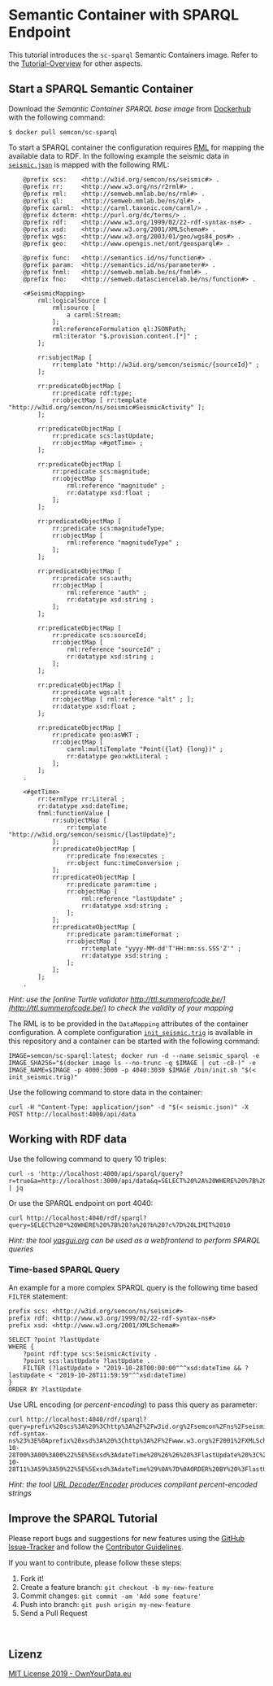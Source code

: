 # Semantic Container with SPARQL Endpoint

This tutorial introduces the `sc-sparql` Semantic Containers image. Refer to the [Tutorial-Overview](https://github.com/sem-con/Tutorials) for other aspects.

## Start a SPARQL Semantic Container  

Download the *Semantic Container SPARQL base image* from [Dockerhub](https://hub.docker.com/r/semcon/sc-sparql/) with the following command:  

```console
$ docker pull semcon/sc-sparql
```  

To start a SPARQL container the configuration requires [RML](http://rml.io/spec.html) for mapping the available data to RDF. In the following example the seismic data in [`seismic.json`](seismic.json) is mapped with the following RML:

```
    @prefix scs:    <http://w3id.org/semcon/ns/seismic#> .
    @prefix rr:     <http://www.w3.org/ns/r2rml#> .
    @prefix rml:    <http://semweb.mmlab.be/ns/rml#> .
    @prefix ql:     <http://semweb.mmlab.be/ns/ql#> .
    @prefix carml:  <http://carml.taxonic.com/carml/> .
    @prefix dcterm: <http://purl.org/dc/terms/> .
    @prefix rdf:    <http://www.w3.org/1999/02/22-rdf-syntax-ns#> .
    @prefix xsd:    <http://www.w3.org/2001/XMLSchema#> .
    @prefix wgs:    <http://www.w3.org/2003/01/geo/wgs84_pos#> .
    @prefix geo:    <http://www.opengis.net/ont/geosparql#> .

    @prefix func:   <http://semantics.id/ns/function#> .
    @prefix param:  <http://semantics.id/ns/parameter#> .
    @prefix fnml:   <http://semweb.mmlab.be/ns/fnml#> .
    @prefix fno:    <http://semweb.datasciencelab.be/ns/function#> .

    <#SeismicMapping>
        rml:logicalSource [
            rml:source [
                a carml:Stream;
            ];
            rml:referenceFormulation ql:JSONPath;
            rml:iterator "$.provision.content.[*]" ;
        ];

        rr:subjectMap [
            rr:template "http://w3id.org/semcon/seismic/{sourceId}" ;
        ];

        rr:predicateObjectMap [
            rr:predicate rdf:type;
            rr:objectMap [ rr:template "http://w3id.org/semcon/ns/seismic#SeismicActivity" ];
        ];

        rr:predicateObjectMap [
            rr:predicate scs:lastUpdate;
            rr:objectMap <#getTime> ;
        ];

        rr:predicateObjectMap [
            rr:predicate scs:magnitude;
            rr:objectMap [
                rml:reference "magnitude" ;
                rr:datatype xsd:float ;
            ];
        ];

        rr:predicateObjectMap [
            rr:predicate scs:magnitudeType;
            rr:objectMap [
                rml:reference "magnitudeType" ;
            ];
        ];

        rr:predicateObjectMap [
            rr:predicate scs:auth;
            rr:objectMap [
                rml:reference "auth" ;
                rr:datatype xsd:string ;
            ];
        ];

        rr:predicateObjectMap [
            rr:predicate scs:sourceId;
            rr:objectMap [
                rml:reference "sourceId" ;
                rr:datatype xsd:string ;
            ];
        ];

        rr:predicateObjectMap [
            rr:predicate wgs:alt ;
            rr:objectMap [ rml:reference "alt" ; ];
            rr:datatype xsd:float ;
        ];

        rr:predicateObjectMap [
            rr:predicate geo:asWKT ;
            rr:objectMap [
                carml:multiTemplate "Point({lat} {long})" ;
                rr:datatype geo:wktLiteral ;
            ];
        ];
    .

    <#getTime>
        rr:termType rr:Literal ;
        rr:datatype xsd:dateTime;
        fnml:functionValue [
            rr:subjectMap [
                rr:template "http://w3id.org/semcon/seismic/{lastUpdate}";
            ];
            rr:predicateObjectMap [
                rr:predicate fno:executes ;
                rr:object func:timeConversion ;
            ];
            rr:predicateObjectMap [
                rr:predicate param:time ;
                rr:objectMap [
                    rml:reference "lastUpdate" ;
                    rr:datatype xsd:string ;
                ];
            ];
            rr:predicateObjectMap [
                rr:predicate param:timeFormat ;
                rr:objectMap [
                    rr:template "yyyy-MM-dd'T'HH:mm:ss.SSS'Z'" ;
                    rr:datatype xsd:string ;
                ];
            ];
        ];
    .
```  

*Hint: use the [online Turtle validator http://ttl.summerofcode.be/](http://ttl.summerofcode.be/) to check the validity of your mapping*    

The RML is to be provided in the `DataMapping` attributes of the container configuration. A complete configuration [`init_seismic.trig`](init_seismic.trig) is available in this repository and a container can be started with the following command:  

```console
IMAGE=semcon/sc-sparql:latest; docker run -d --name seismic_sparql -e IMAGE_SHA256="$(docker image ls --no-trunc -q $IMAGE | cut -c8-)" -e IMAGE_NAME=$IMAGE -p 4000:3000 -p 4040:3030 $IMAGE /bin/init.sh "$(< init_seismic.trig)"
```  

Use the following command to store data in the container:  

```console
curl -H "Content-Type: application/json" -d "$(< seismic.json)" -X POST http://localhost:4000/api/data
```

## Working with RDF data  

Use the following command to query 10 triples:   

```console
curl -s 'http://localhost:4000/api/sparql/query?r=true&a=http://localhost:3000/api/data&q=SELECT%20%2A%20WHERE%20%7B%20%3Fa%20%3Fb%20%3Fc%7D%20LIMIT%2010' | jq
```

Or use the SPARQL endpoint on port 4040:    

```console
curl http://localhost:4040/rdf/sparql?query=SELECT%20*%20WHERE%20%7B%20?a%20?b%20?c%7D%20LIMIT%2010
```

*Hint: the tool [yasgui.org](http://yasgui.org) can be used as a webfrontend to perform SPARQL queries*    

### Time-based SPARQL Query    

An example for a more complex SPARQL query is the following time based `FILTER` statement:    

```
prefix scs: <http://w3id.org/semcon/ns/seismic#>
prefix rdf: <http://www.w3.org/1999/02/22-rdf-syntax-ns#>
prefix xsd: <http://www.w3.org/2001/XMLSchema#>

SELECT ?point ?lastUpdate
WHERE {
    ?point rdf:type scs:SeismicActivity .
    ?point scs:lastUpdate ?lastUpdate .
    FILTER (?lastUpdate > "2019-10-28T00:00:00"^^xsd:dateTime && ?lastUpdate < "2019-10-28T11:59:59"^^xsd:dateTime)
}
ORDER BY ?lastUpdate
```

Use URL encoding (or *percent-encoding*) to pass this query as parameter:    

```console
curl http://localhost:4040/rdf/sparql?query=prefix%20scs%3A%20%3Chttp%3A%2F%2Fw3id.org%2Fsemcon%2Fns%2Fseismic%23%3E%0Aprefix%20rdf%3A%20%3Chttp%3A%2F%2Fwww.w3.org%2F1999%2F02%2F22-rdf-syntax-ns%23%3E%0Aprefix%20xsd%3A%20%3Chttp%3A%2F%2Fwww.w3.org%2F2001%2FXMLSchema%23%3E%0A%0ASELECT%20%3Fpoint%20%3FlastUpdate%0AWHERE%20%7B%20%20%20%20%20%20%20%20%20%20%20%20%0A%09%3Fpoint%20rdf%3Atype%20scs%3ASeismicActivity%20.%0A%09%3Fpoint%20scs%3AlastUpdate%20%3FlastUpdate%20.%0A%20%20%20%09FILTER%20%28%3FlastUpdate%20%3E%20%222019-10-28T00%3A00%3A00%22%5E%5Exsd%3AdateTime%20%26%26%20%3FlastUpdate%20%3C%20%222019-10-28T11%3A59%3A59%22%5E%5Exsd%3AdateTime%29%0A%7D%0AORDER%20BY%20%3FlastUpdate%0A
```

*Hint: the tool [URL Decoder/Encoder](https://meyerweb.com/eric/tools/dencoder/) produces compliant percent-encoded strings*    

## Improve the SPARQL Tutorial    

Please report bugs and suggestions for new features using the [GitHub Issue-Tracker](https://github.com/sem-con/Tutorials/issues) and follow the [Contributor Guidelines](https://github.com/twbs/ratchet/blob/master/CONTRIBUTING.md).

If you want to contribute, please follow these steps:

1. Fork it!
2. Create a feature branch: `git checkout -b my-new-feature`
3. Commit changes: `git commit -am 'Add some feature'`
4. Push into branch: `git push origin my-new-feature`
5. Send a Pull Request

&nbsp;    

## Lizenz

[MIT License 2019 - OwnYourData.eu](https://github.com/sem-con/Tutorials/blob/master/LICENSE)


